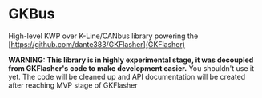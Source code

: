 # GKBus

High-level KWP over K-Line/CANbus library powering the [https://github.com/dante383/GKFlasher](GKFlasher)

**WARNING: This library is in highly experimental stage, it was decoupled from GKFlasher's code to make development easier.**
You shouldn't use it yet. The code will be cleaned up and API documentation will be created after reaching MVP stage of GKFlasher
